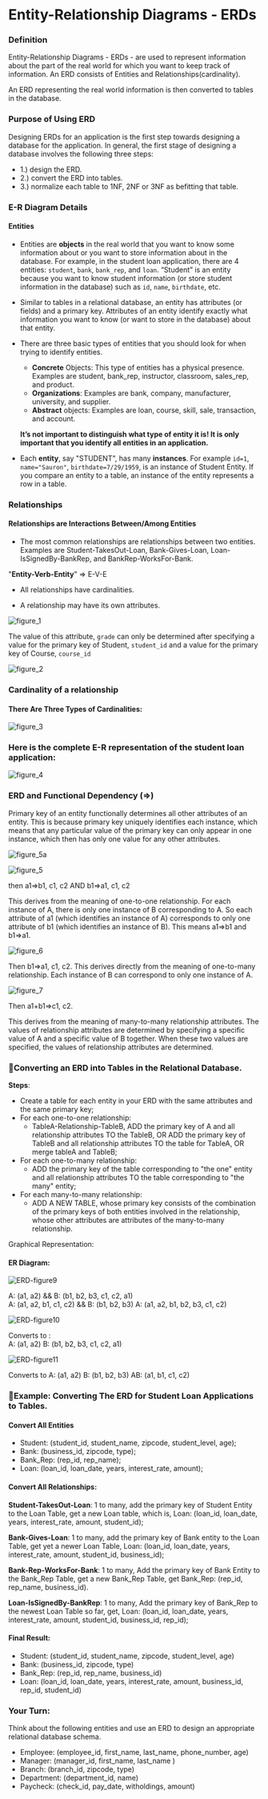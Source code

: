 # Entity-Relationship Diagrams - ERDs

### Definition

Entity-Relationship Diagrams - ERDs - are used to represent information about the part of the real world for which you want to keep track of information.  An ERD consists of Entities and Relationships(cardinality).

An ERD representing the real world information is then converted to tables in the database.

### Purpose of Using ERD

Designing ERDs for an application is the first step towards designing a database for the application.  In general, the first stage of designing a database involves the following three steps:
* 1.) design the ERD.
* 2.) convert the ERD into tables.
* 3.) normalize each table to 1NF, 2NF or 3NF as befitting that table.

### E-R Diagram Details

#### Entities

* Entities are __objects__ in the real world that you want to know some information about or you want to store information about in the database.  For example, in the student loan application, there are 4 entities: `student`, `bank`, `bank_rep`, and `loan`. “Student” is an entity because you want to know student information (or store student information in the database) such as `id`, `name`, `birthdate`, etc.

* Similar to tables in a relational database, an entity has attributes (or fields) and a primary key.  Attributes of an entity identify exactly what information you want to know (or want to store in the database) about that entity.

* There are three basic types of entities that you should look for when trying to identify entities.

  * __Concrete__ Objects: This type of entities has a physical presence. Examples are student, bank_rep, instructor, classroom, sales_rep, and product.
  * __Organizations__: Examples are bank, company, manufacturer, university, and supplier.
  * __Abstract__ objects: Examples are loan, course, skill, sale, transaction, and account.

  __It’s not important to distinguish what type of entity it is! It is only important that you identify all entities in an application.__

* Each __entity__, say "STUDENT", has many __instances__.  For example `id=1`, `name="Sauron"`, `birthdate=7/29/1959`, is an instance of Student Entity.  If you compare an entity to a table, an instance of the entity represents a row in a table.

### Relationships

#### Relationships are Interactions Between/Among Entities

* The most common relationships are relationships between two entities.  Examples are Student-TakesOut-Loan, Bank-Gives-Loan, Loan-IsSignedBy-BankRep, and BankRep-WorksFor-Bank.

"__Entity-Verb-Entity__" => E-V-E

* All relationships have cardinalities.

* A relationship may have its own attributes.

![figure_1](images/ERD-figure1.png)

The value of this attribute, `grade` can only be determined after specifying a value for the primary key of Student, `student_id` and a value for the primary key of Course, `course_id`

![figure_2](images/ERD-figure2.png)

### Cardinality of a relationship

#### There Are Three Types of Cardinalities:

![figure_3](images/ERD-figure3.png)

### Here is the complete E-R representation of the student loan application:

![figure_4](images/ERD-figure4.png)


### ERD and Functional Dependency (=>)

Primary key of an entity functionally determines all other attributes of an entity.  This is because primary key uniquely identifies each instance, which means that any particular value of the primary key can only appear in one instance, which then has only one value for any other attributes.


![figure_5a](images/ERD-figure5a.png)


![figure_5](images/ERD-figure5.png)

then a1=>b1, c1, c2  AND b1=>a1, c1, c2

This derives from the meaning of one-to-one relationship.  For each instance of A, there is only one instance of B corresponding to A.  So each attribute of a1 (which identifies an instance of A) corresponds to only one attribute of b1 (which identifies an instance of B). This means a1=>b1 and b1=>a1.

![figure_6](images/ERD-figure6.png)


Then b1=>a1, c1, c2.  This derives directly from the meaning of one-to-many relationship. Each instance of B can correspond to only one instance of A.


![figure_7](images/ERD-figure7.png)

Then a1+b1=>c1, c2.

This derives from the meaning of many-to-many relationship attributes.  The values of relationship attributes are determined by specifying a specific value of A and a specific value of B together.  When these two values are specified, the values of relationship attributes are determined.


### Converting an ERD into Tables in the Relational Database.

__Steps__:

 * Create a table for each entity in your ERD with the same attributes and the same primary key;
 * For each one-to-one relationship:
 	* TableA-Relationship-TableB, ADD the primary key of A and all relationship attributes TO the TableB, OR ADD the primary key of TableB and all relationship attributes TO the table for TableA, OR merge tableA and TableB;
 * For each one-to-many relationship:
 	* ADD the primary key of the table corresponding to "the one" entity and all relationship attributes TO the table corresponding to "the many" entity;
 * For each many-to-many relationship:
 	* ADD A NEW TABLE, whose primary key consists of the combination of the primary keys of both entities involved in the relationship, whose other attributes are attributes of the many-to-many relationship.


Graphical Representation:

#### ER Diagram:

![ERD-figure9](images/ERD-figure9.png)

A: (a1, a2)	&&     B: (b1, b2, b3, c1, c2, a1)	
A: (a1, a2, b1, c1, c2)	    &&	   B: (b1, b2, b3)
A: (a1, a2, b1, b2, b3, c1, c2)
	


![ERD-figure10](images/ERD-figure10.png)

Converts to :                             	
A: (a1, a2)
B: (b1, b2, b3, c1, c2, a1)


![ERD-figure11](images/ERD-figure11.png)


Converts to
A: (a1, a2)
B: (b1, b2, b3)
AB: (a1, b1, c1, c2)



### Example: Converting The ERD for Student Loan Applications to Tables.

#### Convert All Entities

* Student: (student_id, student_name, zipcode, student_level, age);
* Bank: (business_id, zipcode, type);
* Bank_Rep: (rep_id, rep_name);
* Loan: (loan_id, loan_date, years, interest_rate, amount);

#### Convert All Relationships:

__Student-TakesOut-Loan__: 1 to many, add the primary key of Student Entity to the Loan Table, get a new Loan table, which is, Loan: (loan_id, loan_date, years, interest_rate, amount, student_id);

__Bank-Gives-Loan__: 1 to many, add the primary key of Bank entity to the Loan Table, get yet a newer Loan Table, Loan: (loan_id, loan_date, years, interest_rate, amount, student_id, business_id);

__Bank-Rep-WorksFor-Bank__: 1 to many, Add the primary key of Bank Entity to the Bank_Rep Table, get a new Bank_Rep Table, get Bank_Rep: (rep_id, rep_name, business_id).

__Loan-IsSignedBy-BankRep__: 1 to many, Add the primary key of Bank_Rep to the newest Loan Table so far, get, Loan: (loan_id, loan_date, years, interest_rate, amount, student_id, business_id, rep_id);

#### Final Result:
* Student: (student_id, student_name, zipcode, student_level, age)
* Bank: (business_id, zipcode, type)
* Bank_Rep: (rep_id, rep_name, business_id)
* Loan: (loan_id, loan_date, years, interest_rate, amount, business_id, rep_id, student_id)

### Your Turn:

Think about the following entities and use an ERD to design an appropriate relational database schema.

* Employee: (employee_id, first_name, last_name, phone_number, age)
* Manager: (manager_id, first_name, last_name  )
* Branch: (branch_id, zipcode, type)
* Department: (department_id, name)
* Paycheck: (check_id, pay_date, witholdings, amount)
